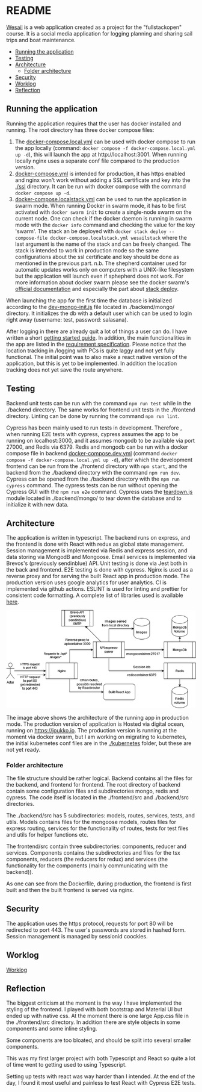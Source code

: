 # README <!-- omit in toc -->

[Wesail](https://joukko.io) is a web application created as a project for the "fullstackopen" course. It is a social media application for logging planning and sharing sail trips and boat maintenance.

- [Running the application](#running-the-application)
- [Testing](#testing)
- [Architecture](#architecture)
  - [Folder architecture](#folder-architecture)
- [Security](#security)
- [Worklog](#worklog)
- [Reflection](#reflection)

## Running the application

Running the application requires that the user has docker installed and running. The root directory has three docker compose files:

1. The [docker-compose.local.yml](./docker-compose.local.yml) can be used with docker compose to run the app locally (command: `docker compose -f docker-compose.local.yml up -d`), this will launch the app at http://localhost:3001. When running locally nginx uses a separate conf file compared to the production version.
2. [docker-compose.yml](./docker-compose.yml) is intended for production, it has https enabled and nginx won't work without adding a SSL certificate and key into the [./ssl](./ssl) directory. It can be run with docker compose with the command `docker compose up -d`.
3. [docker-compose.localstack.yml](./docker-compose.localstack.yml) can be used to run the application in swarm mode. When running Docker in swarm mode, it has to be first activated with `docker swarm init` to create a single-node swarm on the current node. One can check if the docker daemon is running in swarm mode with the `docker info` command and checking the value for the key 'swarm'. The stack an be deployed with `docker stack deploy --compose-file docker-compose.localstack.yml wesailstack` where the last argument is the name of the stack and can be freely changed. The stack is intended to work in production mode so the same configurations about the ssl certificate and key should be done as mentioned in the previous part. n.b. The shepherd container used for automatic updates works only on computers with a UNIX-like filesystem but the application will launch even if sphepherd does not work. For more information about docker swarm please see the docker swarm's [official documentation](https://docs.docker.com/engine/swarm/swarm-mode/) and especially the part about [stack deploy](https://docs.docker.com/engine/swarm/stack-deploy/).

When launching the app for the first time the database is initialized according to the [dev-mongo-init.js](./backend/mongo/dev-mongo-init.js) file located in ./backend/mongo/ directory. It initializes the db with a default user which can be used to login right away (username: test, password: salasana).

After logging in there are already quit a lot of things a user can do. I have written a short [getting started guide](./documentation/getting_started.md). In addition, the main functionalities in the app are listed in the [requirement specification](./documentation/requirements_specification.md). Please notice that the location tracking in /logging with PCs is quite laggy and not yet fully functional. The initial point was to also make a react native version of the application, but this is yet to be implemented. In addition the location tracking does not yet save the route anywhere.

## Testing

Backend unit tests can be run with the command `npm run test` while in the ./backend directory. The same works for frontend unit tests in the ./frontend directory. Linting can be done by running the command `npm run lint`.

Cypress has been mainly used to run tests in development. Therefore , when running E2E tests with cypress, cypress assumes the app to be running on localhost:3000, and it assumes mongodb to be available via port 27000, and Redis via 6379. Redis and mongodb can be run with a docker compose file in backend [docker-compose.dev.yml](./backend/docker-compose.dev.yml) (command `docker compose -f docker-compose.local.yml up -d`), after which the development frontend can be run from the ./frontend directory with `npm start`, and the backend from the ./backend directory with the command `npm run dev`. Cypress can be opened from the ./backend directory with the `npm run cypress` command. The cypress tests can be run without opening the Cypress GUI with the `npm run e2e` command. Cypress uses the [teardown.js](./backend/mongo/teardown.js) module located in ./backend/mongo/ to tear down the database and to initialize it with new data.

## Architecture

The application is written in typescript. The backend runs on express, and the frontend is done with React with redux as global state management. Session management is implemented via Redis and express session, and data storing via MongodB and Mongoose. Email services is implemented via Brevos's (previously sendinblue) API. Unit testing is done via Jest both in the back and frontend. E2E testing is done with cypress. Nginx is used as a reverse proxy and for serving the built React app in production mode. The production version uses google analytics for user analytics. CI is implemented via github actions. ESLINT is used for linting and prettier for consistent code formatting. A complete list of libraries used is available [here](./documentation/libraries.md).

![architecture](./documentation/images/architecture.png)

The image above shows the architecture of the running app in production mode. The production version of application is Hosted via digital ocean, running on <https://joukko.io>. The production version is running at the moment via docker swarm, but I am working on migrating to kubernetes, the initial kubernetes conf files are in the [./kubernetes](kubernetes) folder, but these are not yet ready.

### Folder architecture

The file structure should be rather logical. Backend contains all the files for the backend, and frontend for frontend. The root directory of backend contain some configuration files and subdirectories mongo, redis and cypress. The code itself is located in the ./frontend/src and ./backend/src directories.

The ./backend/src has 5 subdirectories: models, routes, services, tests, and utils. Models contains files for the mongoose models, routes files for express routing, services for the functionality of routes, tests for test files and utils for helper functions etc.

The frontend/src contain three subdirectories: components, reducer and services. Components contains the subdirectories and files for the tsx components, reducers (the reducers for redux) and services (the functionality for the components (mainly communicating with the backend)).

As one can see from the Dockerfile, during production, the frontend is first built and then the built frontend is served via nginx.

## Security

The application uses the https protocol, requests for port 80 will be redirected to port 443. The user's passwords are stored in hashed form. Session management is managed by sessionid coockies.

## Worklog

[Worklog](./worklog.md)

## Reflection

The biggest criticism at the moment is the way I have implemented the styling of the frontend. I played with both bootstrap and Material UI but ended up with native css. At the moment there is one large App.css file in the ./frontend/src directory. In addition there are style objects in some components and some inline styling.

Some components are too bloated, and should be split into several smaller components.

This was my first larger project with both Typescript and React so quite a lot of time went to getting used to using Typescript.

Setting up tests with react was way harder than I intended. At the end of the day, I found it most useful and painless to test React with Cypress E2E tests.
